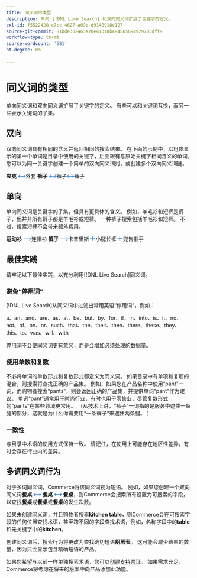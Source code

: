 ```yaml
---
title: 同义词的类型
description: 单向 [!DNL Live Search] 和双向同义词扩展了关键字的定义。
exl-id: f5522428-c7cc-4627-a09b-d9148918c127
source-git-commit: 81bde302463a70e41318b494565694929703dff9
workflow-type: tm+mt
source-wordcount: '581'
ht-degree: 0%

---
```


# 同义词的类型

单向同义词和双向同义词扩展了关键字的定义。 有些可以和关键词互换，而另一些表示关键词的子集。

## 双向

双向同义词具有相同的含义并返回相同的搜索结果。 在下面的示例中，以粗体显示的第一个单词是目录中使用的关键字，后面跟有与原始关键字相同含义的单词。 您可以为同一关键字创建一个简单的双向同义词对，或创建多个双向同义词链。

**夹克** ![双向选择器](assets/btn-two-way.png)外套
**裤子** ![双向选择器](assets/btn-two-way.png)裤子![双向选择器](assets/btn-two-way.png)裤子

## 单向

单向同义词是关键字的子集，但具有更具体的含义。 例如，羊毛衫和短裤是裤子，但并非所有裤子都是羊毛衫或短裤。 一种裤子搜索包括羊毛衫和短裤。 不过，搜索短裤不会带来额外费用。

**运动衫** ![单向选择器](assets/btn-one-way.png)连帽衫
**裤子** ![单向选择器](assets/btn-one-way.png)卡普里斯![多个单向选择器](assets/btn-multiple-one-way.png)小腿长裤![多个单向选择器](assets/btn-multiple-one-way.png)兜售推手

## 最佳实践

请牢记以下最佳实践，以充分利用[!DNL Live Search]同义词。

### 避免“停用词”

[!DNL Live Search]从同义词中过滤出常用英语“停用词”，例如：

a、an、and、are、as、at、be、but、by、for、if、in、into、is、it、no、not、of、on、or、such、that、the、their、then、there、these、they、this、to、was、will、with

停用词不会使同义词更有意义，而是会增加必须处理的数据量。

### 使用单数和复数

不必将单词的单数形式和复数形式都定义为同义词。 如果目录中有单项和复项的混合，则搜索将查找正确的产品集。 例如，如果您在产品名称中使用“pant”一词，而购物者搜索“pants”，则会返回正确的产品集，并提供单词“pant”作为建议。 单词“pant”通常用于时尚行业，有时也用于零售业，尽管复数形式的“pants”在某些领域更常用。 （从技术上讲，“裤子”一词指的是服装中遮住一条腿的部分，这就是为什么你需要用“一条裤子”来遮住两条腿。 ）

### 一致性

与目录中术语的使用方式保持一致。 请记住，在使用上可能存在地区性差异，有时会存在行业内的差异。

## 多词同义词行为

对于多词同义词，Commerce将该同义词视为短语。 例如，如果您创建一个双向同义词&#x200B;**餐桌** ![双向选择器](assets/btn-two-way.png) **餐桌** ![双向选择器](assets/btn-two-way.png) **餐桌**，则Commerce会搜索所有设置为可搜索的字段，以查找&#x200B;**餐桌**&#x200B;或&#x200B;**餐桌**&#x200B;或&#x200B;**餐桌**&#x200B;的发生次数。

如果未创建同义词，并且购物者搜索&#x200B;**kitchen table**，则Commerce会在可搜索字段的任何位置查找术语，甚至跨不同的字段查找术语，例如，名称字段中的&#x200B;**table**&#x200B;和元关键字中的&#x200B;**kitchen**。

创建同义词后，搜索行为将更改为查找确切短语&#x200B;**厨房表**。 这可能会减少结果的数量，因为只会显示包含精确短语的产品。

如果您希望与以前一样单独搜索术语，您可以[创建支持票证](https://experienceleague.adobe.com/zh-hans/docs/commerce-knowledge-base/kb/help-center-guide/magento-help-center-user-guide)。 如果需求充足，Commerce将考虑在将来的版本中向产品添加此功能。
